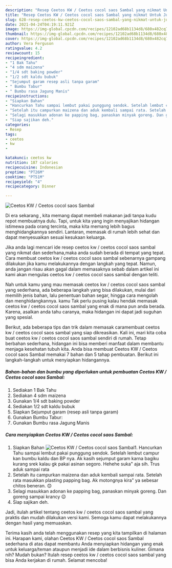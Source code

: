 ```yaml
---
description: "Resep Ceetos KW / Ceetos cocol saos Sambal yang nikmat Untuk Jualan"
title: "Resep Ceetos KW / Ceetos cocol saos Sambal yang nikmat Untuk Jualan"
slug: 628-resep-ceetos-kw-ceetos-cocol-saos-sambal-yang-nikmat-untuk-jualan
date: 2021-04-24T04:19:11.921Z
image: https://img-global.cpcdn.com/recipes/12102ad68b1134d8/680x482cq70/ceetos-kw-ceetos-cocol-saos-sambal-foto-resep-utama.jpg
thumbnail: https://img-global.cpcdn.com/recipes/12102ad68b1134d8/680x482cq70/ceetos-kw-ceetos-cocol-saos-sambal-foto-resep-utama.jpg
cover: https://img-global.cpcdn.com/recipes/12102ad68b1134d8/680x482cq70/ceetos-kw-ceetos-cocol-saos-sambal-foto-resep-utama.jpg
author: Vera Ferguson
ratingvalue: 4.2
reviewcount: 15
recipeingredient:
- "1 Bak Tahu"
- "4 sdm maizena"
- "1/4 sdt baking powder"
- "1/2 sdt kaldu bubuk"
- "Sejumput garam resep asli tanpa garam"
- " Bumbu Tabur"
- " Bumbu rasa Jagung Manis"
recipeinstructions:
- "Siapkan Bahan"
- "Hancurkan Tahu sampai lembut pakai punggung sendok. Setelah lembut campur kan bumbu kaldu dan BP nya. Ak kasih sejumput garam karna bagiku kurang srek kalau gk pakai asinan segoro. Hehehe suka&#34; aja sih. Trus aduk sampai rata"
- "Setelah itu campurkan maizena dan aduk kembali sampai rata. Setelah rata masukkan plasting papping bag. Ak motongnya kira&#34; ya sebesar chitos beneran. 😊"
- "Selagi masukkan adonan ke papping bag, panaskan minyak goreng. Dan goreng sampai krancy 😉"
- "Siap sajikan deh."
categories:
- Resep
tags:
- ceetos
- kw
- 

katakunci: ceetos kw  
nutrition: 187 calories
recipecuisine: Indonesian
preptime: "PT26M"
cooktime: "PT51M"
recipeyield: "4"
recipecategory: Dinner

---
```



![Ceetos KW / Ceetos cocol saos Sambal](https://img-global.cpcdn.com/recipes/12102ad68b1134d8/680x482cq70/ceetos-kw-ceetos-cocol-saos-sambal-foto-resep-utama.jpg)

Di era  sekarang , kita memang dapat membeli makanan jadi tanpa kudu repot membuatnya dulu. Tapi, untuk kita yang ingin menyajikan hidangan istimewa pada orang tercinta, maka kita memang lebih bagus menghidangkannya sendiri. Lantaran, memasak di rumah lebih sehat dan dapat menyesuaikan sesuai kesukaan keluarga.

Jika anda lagi mencari ide resep ceetos kw / ceetos cocol saos sambal yang nikmat dan sederhana,maka anda sudah berada di tempat yang tepat. Cara membuat ceetos kw / ceetos cocol saos sambal  sebenarnya gampang dilakukan jika kamu melakukannya dengan langkah yang tepat. Namun, anda jangan risau akan gagal dalam memasaknya 
sebab dalam artikel ini kami akan mengulas ceetos kw / ceetos cocol saos sambal dengan teliti.  



Nah untuk kamu yang mau memasak ceetos kw / ceetos cocol saos sambal yang sederhana, ada beberapa langkah yang bisa dilakukan, mulai dari memilih jenis bahan, lalu penentuan bahan segar, hingga cara mengolah dan menghidangkannya. kamu Tak perlu pusing kalau hendak memasak ceetos kw / ceetos cocol saos sambal yang enak di mana pun anda berada. Karena, asalkan anda  tahu caranya, maka hidangan ini dapat jadi suguhan yang spesial.

Berikut, ada beberapa tips dan trik dalam memasak caramembuat ceetos kw / ceetos cocol saos sambal yang siap dikreasikan. Kali ini, mari kita coba buat ceetos kw / ceetos cocol saos sambal sendiri di rumah. Tetap berbahan sederhana, hidangan ini bisa memberi manfaat dalam membantu menjaga kesehatan tubuh kita. Anda bisa membuat Ceetos KW / Ceetos cocol saos Sambal memakai 7 bahan dan 5 tahap pembuatan. Berikut ini langkah-langkah untuk menyiapkan hidangannya.

<!--inarticleads1-->

##### Bahan-bahan dan bumbu yang diperlukan untuk pembuatan Ceetos KW / Ceetos cocol saos Sambal:

1. Sediakan 1 Bak Tahu
1. Sediakan 4 sdm maizena
1. Gunakan 1/4 sdt baking powder
1. Sediakan 1/2 sdt kaldu bubuk
1. Siapkan Sejumput garam (resep asli tanpa garam)
1. Gunakan  Bumbu Tabur:
1. Gunakan  Bumbu rasa Jagung Manis




<!--inarticleads2-->

##### Cara menyiapkan Ceetos KW / Ceetos cocol saos Sambal:

1. Siapkan Bahan
<img src="https://img-global.cpcdn.com/steps/025d2fe0574071d9/160x128cq70/ceetos-kw-ceetos-cocol-saos-sambal-langkah-memasak-1-foto.jpg" alt="Ceetos KW / Ceetos cocol saos Sambal">1. Hancurkan Tahu sampai lembut pakai punggung sendok. Setelah lembut campur kan bumbu kaldu dan BP nya. Ak kasih sejumput garam karna bagiku kurang srek kalau gk pakai asinan segoro. Hehehe suka&#34; aja sih. Trus aduk sampai rata
1. Setelah itu campurkan maizena dan aduk kembali sampai rata. Setelah rata masukkan plasting papping bag. Ak motongnya kira&#34; ya sebesar chitos beneran. 😊
1. Selagi masukkan adonan ke papping bag, panaskan minyak goreng. Dan goreng sampai krancy 😉
1. Siap sajikan deh.




Jadi, itulah artikel tentang  ceetos kw / ceetos cocol saos sambal  yang praktis dan mudah dilakukan versi kami. Semoga kamu dapat melakukannya dengan hasil yang memuaskan. 

Terima kasih anda telah menggunakan resep yang kita tampilkan di halaman ini. Harapan kami, olahan  Ceetos KW / Ceetos cocol saos Sambal sederhana di atas dapat membantu Anda menyiapkan hidangan yang enak untuk keluarga/teman ataupun menjadi ide dalam berbisnis kuliner. Gimana nih? Mudah bukan? Itulah resep ceetos kw / ceetos cocol saos sambal yang bisa Anda kerjakan di rumah. Selamat mencoba!

